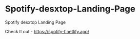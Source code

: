 # Spotify-desxtop-Landing-Page
Spotify desxtop Landing Page


Check It out - https://spotify-f.netlify.app/
